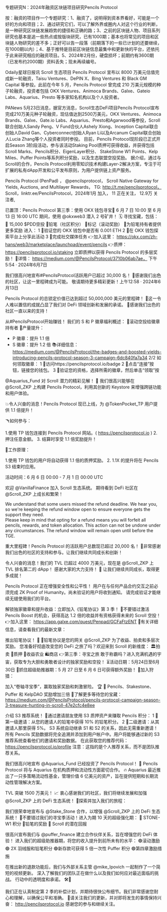 专题研究N：2024年融资区块链项目研究Pencils Protocol


按：融资的项目作一个专题研究：1、融资了，说明得到资本界看好，可能是一个好的方向和项目；2、通过研究它们，可以了解外界或圈内人对这个行业的判断，是一种研究区块链发展趋势的捷径和正确的路；3、之前的区块链人物、项目系列研究也基本是追一些热点或按版块研究，已有1000期；基本也将常见的项目和区块链人物研究的差不多；正好可以告一段落（前期落下的一些已计划的还要继续，在1000期以内）；4、基于推特是目前区块链信息最集中和更新快的平台，还依托于此来研究相应的融资项目。5、2024年2月份，硬盘损坏；前期约有3600期（已发布约2000期）资料丢失；现未再续编号。

Odaily星球日报讯 Scroll 生态项目 Pencils Protocol 宣布以 8000 万美元估值完成新一轮融资，Taisu Ventures、DePIN X、Bing Ventures 和 Black GM Capital 等参投。此前在今年 5 月，Pencils Protocol 曾完成 210 万美元规模的种子轮融资，投资者包括 OKX Ventures、Animoca Brands、Galxe、Gateio Labs、Aquarius、Presto 等多家知名机构以及个人投资者。

PANews 5月23日消息，据官方消息，Scroll生态DeFi项目Pencils Protocol宣布完成210万美元种子轮融资，现估值达到2500万美元，OKX Ventures、Animoca Brands、Galxe、Gate.io Labs、Aquarius、Presto和Agarwood等参投，Scroll联合创始人Sandy Peng、V Fund合伙人Ashely Xiong、Inception Capital联合创始人David Gan、Cyberconnect创始人Ryan Li以及Arcanum Capital联合创始人Lucia Zhang等个人投资者同时参投。
目前，Pencils Protocol现阶段已正式开启Season 3阶段活动，参与该活动Staking Pool质押可获得收益，并获得包括 Scroll Marks、Pencils积分、EigenLayer积分、 StakeStone W1 Points、Kelp Miles、Puffer Points等系列积分奖励，以及生态联盟空投奖励。
据介绍，通过与Scroll的合作，Pencils Protocol利用零知识技术构建Layer-2解决方案，专注于可扩展的私有dApp开发和公平发布原则，为用户提供链上资产服务。

Pencils Protocol (PenPad)
，
@pencilsprotocol，
Scroll Native Gateway for Yields, Auctions, and Multilayer Rewards，
TG: http://t.me/pencilsprotocol，
Scroll，linktr.ee/PencilsProtocol，2024年1月 加入，
11 正在关注，
12.9万 关注者,


已置顶：Pencils Protocol 第三季：使用 OKX 钱包寻宝🌟
6 月 7 日 10:00 至 6 月 13 日 16:00 UTC 期间，使用
@okxweb3
潜入 2 号矿井！ 🗓️
寻找宝藏，包括：
💎 15,000 $PDD空投
💎铅笔（社区积分）
💎标记（滚动奖励）
💎为铅笔持有者提供更多奖励
进入：
1 ⃣验证您的 OKX 钱包中是否有 0.001 ETH
2 ⃣在 OKX 钱包探索平台上分享此活动
3 ⃣完成社交媒体任务
👉加入这里： https://okx.com/zh-hans/web3/marketplace/launchpad/event/pencils
👉质押： https://pencilsprotocol.io/staking
立即质押以获得 Pencils Protocol 的多层奖励！
🔗详情： https://medium.com/@PencilsProtocol/3710b06ab7ae，
下午5:54 · 2024年6月7日

我们很高兴地宣布#PencilsProtocol活跃用户已超过 30,000 名！
🙌感谢我们出色的社区，让这一里程碑成为可能。
敬请期待更多精彩更新！上午12:58 · 2024年6月13日

Pencils Protocol 的总锁定价值已达到超过 50,000,000 美元的里程碑！
🌟这一令人难以置信的成就凸显了我们对 DeFi 领域创新和发展的承诺。
🙌感谢我们出色的社区一直以来的支持！

从#PencilsProtocol开始赚钱！
我们的 S 和 P 徽章福利概述：
💎滚动空投给徽章持有者
💪产量提升：
- P 徽章：提升 1.1 倍
- S 徽章：提升 1.2 倍
📚详细信息： https://medium.com/@PencilsProtocol/the-badges-and-boosted-yields-introducing-pencils-protocol-season-3-campaign-6dc840fa7a34
2/2 如何领取徽章：
1 ⃣访问https://pencilsprotocol.io/badge
2 ⃣点击“连接”按钮，链接您的钱包。
3 ⃣验证您的资格，选择所需的徽章，然后单击“领取”按

@Aquarius_Fund
对 Scroll 潜力的精彩见解！ 🌟
我们很高兴能够在
@Scroll_ZKP
上构建 Pencils Protocol，利用其创新的 Keystore 来增强跨链功能和用户体验。

💥令人兴奋的消息！Pencils Protocol 现已上线，为
@TokenPocket_TP
用户提供 1.1 倍提升！

🪃如何参与：

1.使用 TP 钱包连接到 Pencils Protocol 网站。( https://pencilsprotocol.io )
2. 押注任意金额。
3. 结算时享受 1.1 倍奖励提升！

🍖工作原理：

1.使用 TP 钱包的用户将自动获得 1.1 倍的质押奖励。
2. 1.1X 的提升将在 Pencils S3 结束时应用。

活动时间：6 月 6 日 00:00 - 7 月 1 日 00:00 UTC

欢迎
@VanillaFinance
加入 Scroll 生态系统。
期待看到 DeFi 社区在
@Scroll_ZKP
上成长和繁荣！

We understand that some users missed the refund deadline. We hear you, so we're keeping the refund window open to ensure everyone gets the support they need.   
Please keep in mind that opting for a refund means you will forfeit all pencils, rewards, and token allocation. This action can not be undone under any circumstances.
The refund window will remain open until before the TGE.

重大里程碑！Pencils Protocol 的活跃用户总数现已超过 20,000 名！
👊非常感谢我们出色的社区的支持和参与。让我们继续共同成长和创新！ 

令人兴奋的消息！我们的 TVL 已超过 4000 万美元，现在是
@Scroll_ZKP
上 TVL 排名第二的 dApp！
感谢大家的大力支持！ 🙏
让我们继续共同成长，取得更多成就！ 

Pencils Protocol 正在增强安全性和公平性！
用户在与任何产品合约交互之前必须完成 ZK Proof of Humanity。尚未验证的用户将收到通知。
请完成验证才能继续无缝使用我们的平台。

解锁独家徽章和提升收益：立即加入《铅笔协议》第 3 季！
🚀不要错过激活 Pencils Boost 的机会，获得高达 1.2 倍的收益并有资格获得未来的 Scroll 空投！
👉加入这里： https://app.galxe.com/quest/Penpad/GCFaFtzENT
🔗有关详细信息，请查看我们的最新文章：

推出铅笔协议！ 🚀 
🌟铅笔协议是您的网关
@Scroll_ZKP
为了收益、拍卖和多层次奖励。
您准备好彻底改变您的 DeFi 之旅了吗？欢迎来到 Scroll 的新维度：
🏛️拍卖
🔁质押
🌾收益农业
🛍️商店
👉第三季：寻宝之旅
敢于称霸吗？进入充满机遇的宇宙，获取专为大胆和勇敢者设计的独家奖励和空投！
⏳活动日期：5月24日至6月30日
🚀抓住超级助推器期：5 月 27 日至 6 月 6 日可获得额外奖励！
🔗加入狩猎：

加入“卷轴寻宝季”，赢取独家奖励和刺激冒险。 🏆
🌟 Pencils、Stakestone、Puffer 和 KelpDAO 奖励增加三倍
📖了解更多等待您的宝藏： https://medium.com/@PencilsProtocol/pencils-protocol-campaign-season-3-treasure-hunting-in-scroll-47e2cfc4e8ee

介绍 S3 推荐系统！
🌟通过邀请朋友使用 S3 质押资产来赚取 Pencils 积分：
1 ⃣第一级邀请：从您的邀请人的铅笔中获得 10% 的铅笔积分。
2 ⃣二级邀请：从其邀请人那里获得 5%。
S3 系统自动继承 S1 和 S2 的关系，因此无需重新邀请！所有 Pencils 奖励数据将完全追溯并添加到用户帐户中。用户将能够通过新的 S3 推荐系统查看他们的邀请和奖励数据。
在此获取您的推荐代码： https://pencilsprotocol.io/profile
注意：这指的是个人推荐关系，而不是团队推荐关系。

我们很高兴地宣布
@Aquarius_Fund
已经投资了 Pencils Protocol！
🤝 Pencils Protocol 将与 Aquarius 在机构质押和流动性方面密切合作。
🔥 Aquarius 最近推出了一只多策略流动性基金，管理价值 6 亿美元的资产，旨在提供短期和长期流动性管理解决方案。

TVL 突破 1500 万美元！ 📈
衷心感谢我们的社区，我们将继续发展和加强
@Scroll_ZKP
上的 DeFi 生态系统！
🔗探索并加入我们的旅程：

我们很荣幸地宣布与
@Stake_Stone
合作，以增强
@Scroll_ZKP
上的 DeFi 生态系统！
🌟不要错过我们的寻宝季活动！进入为期 10 天的超级强化期：
🔹 STONE-W1 积分
🔹铅笔的奖励
🔹 Scroll 的潜在回报

很高兴宣布我们与
@puffer_finance
建立合作伙伴关系，旨在增强您的 DeFi 体验！
进入我们的超级助推器期，将您的收入提升到前所未有的水平：
🟢滚动激励
🟢 2X 羽绒服和铅笔积分
🟢新存款可获得 5 倍一次性 Puffer 积分
🟢第四章激励措施

在推出新的退款功能后，我们与外部关系主管
@mike_Ipovich
一起制作了一个简短的视频更新。
深入了解我们的团队正在做什么以及我们如何应对最近面临的挑战。
行动中的透明度和承诺。 🛠️💛

我们正在认真制定第 2 季的补偿计划，并期待很快公布细节。我们非常感谢您耐心和理解，以确保公平和准确。
🔗请关注我们的更新，并对即将发生的事情保持兴奋： http://pencilsprotocol.io
感谢您的参与和继续关注。 
